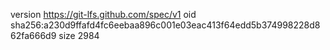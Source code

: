 version https://git-lfs.github.com/spec/v1
oid sha256:a230d9ffafd4fc6eebaa896c001e03eac413f64edd5b374998228d862fa666d9
size 2984
